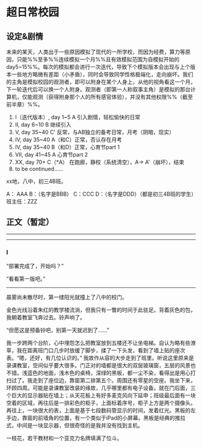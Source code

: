 # 超日常校园

## 设定&剧情

未来的某天，人类出于一些原因模拟了现代的一所学校，而因为经费，算力等原因，只能%%至多%%连续模拟一个月%%且有效模拟范围为自模拟开始的day5~15%%。每次的模拟都会进行一次迭代，导致下个模拟版本会出现与上个版本一些地方略微有差距（小矛盾），同时会导致同学性格极端化，走向崩坏。我们的主角是模拟校园的观测者，即可以附身在某个人身上，从他的视角看这一个月，下一轮迭代后可以换一个人附身。观测者（即第一人称叙事主角）是模拟的那台计算机，仅能观测（获得附身那个人的所有感官体验），并没有其他权限%%（截至前半章）%%。

1. Ⅰ（迭代版本）, day 1~5 A 引入剧情，轻松愉快的日常
2. Ⅱ, day 6~10 B 继续引入
3. Ⅴ, day 35~40 C' 反常，与AB独立的备考日常，月考（阴暗，现实）
4. Ⅳ, day 35~40 A（和C）正常，否认存在月考
5. Ⅳ, day 35~40 B（和D）正常，心育节part 1
6. Ⅶ, day 41~45 A 心育节part 2
7. ⅩⅩ, day 70+ C（*A） 在跑廊，静校（系统清空），A-> A'（崩坏），结束
8. to be continued……

xx地，八中，初三4B班。 

A： AAA  B：（名字是BBB）  C：CCC  D：（名字是DDD）（都是初三4B班的学生）班主任：ZZZ

## 正文（暂定）

---

---

### Ⅰ

“部署完成了，开始吗？”

“看看第一版吧。”

---

晨雾尚未散尽时，第一缕阳光就撞上了八中的校门。

金色光线沿着朱红的教学楼流淌，但我只有一瞥的时间于此驻足。背着灰色的包，我朝着教室飞奔过去。铃声响了。

“但愿这是预备铃吧，别第一天就迟到了……”

我一步跨两个台阶，心中埋怨怎么把教室放到五楼还不让坐电梯。自认为略有些潦草，我在距离班门口几步时放缓了脚步，揉了一下头发，看到了墙上贴的座次表。“嗯，还好，有几位认识的。” 我故作从容的大步走到了班里。听说这里原来是录课教室，空间似乎要大很多。门正对的墙都是很大的双层玻璃窗，五层的风景也不错。浅蓝色的地面，浅木色的桌椅，深绿的黑板，都一尘不染，看得出是用心打扫过了。我走到了座位边，靠窗第二排第五个。周围还有零星的空座。我坐下来，环顾四周。可能是录课教室改装的缘故，几乎哪里都有电子设备。就在门后面，三个巨大的显示器贴在墙上；从天花板上有好多麦克风向下延申；班级最后面有一块空着的区域，再往后是一排彩色的柜子，上面标着序号，柜子上方是两个摄像头。再往上，一块很大的表，上面是基于七段数码管显示的时间，发着红光。黑板的左手边，靠窗的前墙角的位置，有一个类似于iPad的小屏幕。黑板是经典的推拉式，中间是一块显示器，但很奇怪的是我并没有找到主机。

一枝花，若干教材和一个亚克力名牌填满了位斗。

